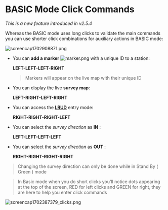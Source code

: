 # BASIC Mode Click Commands


_This is a new feature introduced in v2.5.4_

Whereas the BASIC mode uses long clicks to validate the main commands you can use shorter click combinations for auxiliary actions in BASIC mode:

![screencap1702908871.png](screencap1702908871_1.png)

- You can **add a marker** ![marker.png](marker.png) with a unique ID to a station: 

    **LEFT-LEFT-LEFT-RIGHT**
  > Markers will appear on the live map with their unique ID
- You can display the live **survey map**:

    **LEFT-RIGHT-LEFT-RIGHT**
- You can access the **[LRUD](LRUD.md)** entry mode:

    **RIGHT-RIGHT-RIGHT-LEFT**
- You can select the _survey direction_ as **IN** :

    **LEFT-LEFT-LEFT-LEFT**
 
- You can select the _survey direction_ as **OUT** :

    **RIGHT-RIGHT-RIGHT-RIGHT**
> Changing the survey direction can only be done while in Stand By ( Green ) mode

> In Basic mode when you do short clicks you'll notice dots appearing at the top of the screen, RED for left clicks and GREEN for right, they are here to help you enter click commands
> 
  ![screencap1702387379_clicks.png](screencap1702387379_clicks.png) 




